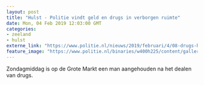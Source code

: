 ```yaml
---
layout: post
title: "Hulst - Politie vindt geld en drugs in verborgen ruimte"
date: Mon, 04 Feb 2019 12:03:00 GMT
categories: 
- zeeland 
- hulst 
externe_link: "https://www.politie.nl/nieuws/2019/februari/4/08-drugs-hulst.html"
feature_image: "https://www.politie.nl/binaries/w400h225/content/gallery/politie/nieuws/2019/februari/08-zw/2019-02-04_dealen-hulst-2.jpg"
---
```


Zondagmiddag is op de Grote Markt een man aangehouden na het dealen van drugs.
